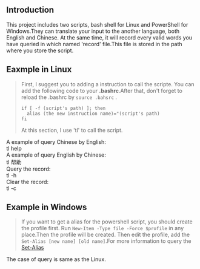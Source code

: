 ## Introduction
This project includes two scripts, bash shell for Linux and PowerShell for Windows.They can translate your input to the another language, both English and Chinese.
At the same time, it will record every valid words you have queried in which named 'record' file.This file is stored in the path where you store the script.

## Eaxmple in Linux
> First, I suggest you to adding a instruction to call the scripte. You can add the following  code to your **.bashrc**.After that, don't forget to reload the .bashrc by ```source .bahsrc```  .
>```shell
>if [ -f (script's path) ]; then
>	alias (the new instruction name)="(script's path)
>fi
>```
>At this section, I use 'tl' to call the script.

A example of query Chinese by English:  
tl help  
A example of query English by Chinese:   
tl 帮助  
Query the record:  
tl -h  
Clear the record:  
tl -c

## Example in Windows
>If you want to get a alias for the powershell script, you should create the profile first.
>Run ```New-Item -Type file -Force $profile``` in any place.Then the profile will be created.
>Then edit the profile, add the ```Set-Alias [new name] [old name]```.For more information to query the [Set-Alias](https://docs.microsoft.com/en-us/powershell/module/microsoft.powershell.utility/set-alias?view=powershell-5.1)

The case of query is same as the Linux.  




